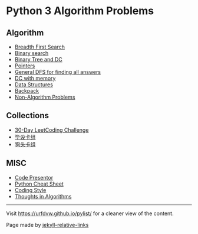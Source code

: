 # Python 3 Algorithm Problems
## Algorithm
- [Breadth First Search](note_bfs.md)
- [Binary search](note_binary_search.md)
- [Binary Tree and DC](note_binary_tree_DC.md)
- [Pointers](note_pointers.md)
- [General DFS for finding all answers](note_DFS.md)
- [DC with memory](note_mem_search.md)
- [Data Structures](note_build_in_structure.md)
- [Backpack](note_backpack.md)
- [Non-Algorithm Problems](note_non_alg.md)

## Collections
- [30-Day LeetCoding Challenge](note_30_Day_LeetCoding_Challenge.md)
- [毕设卡组](note_bishe_stack.md)
- [狗头卡组](note_doge_stack.md)

## MISC
- [Code Presentor](./presentations/)
- [Python Cheat Sheet](note_python_cheat_sheet.md)
- [Coding Style](note_style.md)
- [Thoughts in Algorithms](note_highlevel.md)


---
Visit https://urfdvw.github.io/pylist/ for a cleaner view of the content.

Page made by [jekyll-relative-links](https://nicolas-van.github.io/easy-markdown-to-github-pages/)
